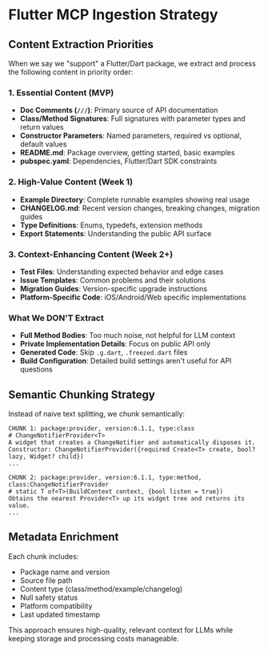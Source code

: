 # Flutter MCP Ingestion Strategy

## Content Extraction Priorities

When we say we "support" a Flutter/Dart package, we extract and process the following content in priority order:

### 1. Essential Content (MVP)
- **Doc Comments (`///`)**: Primary source of API documentation
- **Class/Method Signatures**: Full signatures with parameter types and return values
- **Constructor Parameters**: Named parameters, required vs optional, default values
- **README.md**: Package overview, getting started, basic examples
- **pubspec.yaml**: Dependencies, Flutter/Dart SDK constraints

### 2. High-Value Content (Week 1)
- **Example Directory**: Complete runnable examples showing real usage
- **CHANGELOG.md**: Recent version changes, breaking changes, migration guides
- **Type Definitions**: Enums, typedefs, extension methods
- **Export Statements**: Understanding the public API surface

### 3. Context-Enhancing Content (Week 2+)
- **Test Files**: Understanding expected behavior and edge cases
- **Issue Templates**: Common problems and their solutions
- **Migration Guides**: Version-specific upgrade instructions
- **Platform-Specific Code**: iOS/Android/Web specific implementations

### What We DON'T Extract
- **Full Method Bodies**: Too much noise, not helpful for LLM context
- **Private Implementation Details**: Focus on public API only
- **Generated Code**: Skip `.g.dart`, `.freezed.dart` files
- **Build Configuration**: Detailed build settings aren't useful for API questions

## Semantic Chunking Strategy

Instead of naive text splitting, we chunk semantically:

```
CHUNK 1: package:provider, version:6.1.1, type:class
# ChangeNotifierProvider<T>
A widget that creates a ChangeNotifier and automatically disposes it.
Constructor: ChangeNotifierProvider({required Create<T> create, bool? lazy, Widget? child})
...

CHUNK 2: package:provider, version:6.1.1, type:method, class:ChangeNotifierProvider
# static T of<T>(BuildContext context, {bool listen = true})
Obtains the nearest Provider<T> up its widget tree and returns its value.
...
```

## Metadata Enrichment

Each chunk includes:
- Package name and version
- Source file path
- Content type (class/method/example/changelog)
- Null safety status
- Platform compatibility
- Last updated timestamp

This approach ensures high-quality, relevant context for LLMs while keeping storage and processing costs manageable.
